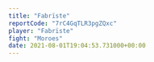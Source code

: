 ```yaml
---
title: "Fabrïste"
reportCode: "7rC4GqTLR3pgZQxc"
player: "Fabrïste"
fight: "Moroes"
date: 2021-08-01T19:04:53.731000+00:00
---
```

